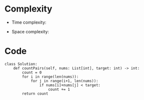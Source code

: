 # Complexity

- Time complexity:
<!-- Add your time complexity here, e.g. $$O(n)$$ -->

- Space complexity:
<!-- Add your space complexity here, e.g. $$O(n)$$ -->

# Code

```
class Solution:
    def countPairs(self, nums: List[int], target: int) -> int:
        count = 0
        for i in range(len(nums)):
            for j in range(i+1, len(nums)):
                if nums[i]+nums[j] < target:
                    count += 1
        return count

```
